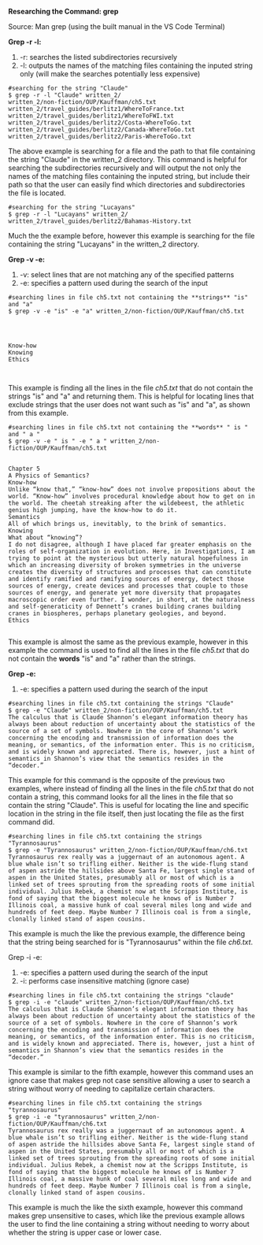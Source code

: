 **Researching the Command: grep**



Source: Man grep (using the built manual in the VS Code Terminal)

**Grep -r -l:**
1. -r: searches the listed subdirectories recursively
2. -l: outputs the names of the matching files containing the inputed string only (will make the searches potentially less expensive)



```
#searching for the string "Claude"
$ grep -r -l "Claude" written_2/
written_2/non-fiction/OUP/Kauffman/ch5.txt
written_2/travel_guides/berlitz1/WhereToFrance.txt
written_2/travel_guides/berlitz1/WhereToFWI.txt
written_2/travel_guides/berlitz2/Costa-WhereToGo.txt
written_2/travel_guides/berlitz2/Canada-WhereToGo.txt
written_2/travel_guides/berlitz2/Paris-WhereToGo.txt
```



The above example is searching for a file and the path to that file containing the string "Claude" in the written_2 directory. This command is helpful for searching the subdirectories recursively and will output the not only the names of the matching files containing the inputed string, but include their path so that the user can easily find which directories and subdirectories the file is located.



```
#searching for the string "Lucayans"
$ grep -r -l "Lucayans" written_2/
written_2/travel_guides/berlitz2/Bahamas-History.txt

```



Much the the example before, however this example is searching for the file containing the string "Lucayans" in the written_2 directory.



**Grep -v -e:**
1. -v: select lines that are not matching any of the specified patterns
2. -e: specifies a pattern used during the search of the input



```
#searching lines in file ch5.txt not containing the **strings** "is" and "a"
$ grep -v -e "is" -e "a" written_2/non-fiction/OUP/Kauffman/ch5.txt




Know-how
Knowing
Ethics



```



This example is finding all the lines in the file _ch5.txt_ that do not contain the strings "is" and "a" and returning them. This is helpful for locating lines that exclude strings that the user does not want such as "is" and "a", as shown from this example.



```
#searching lines in file ch5.txt not containing the **words** " is " and " a "
$ grep -v -e " is " -e " a " written_2/non-fiction/OUP/Kauffman/ch5.txt


Chapter 5
A Physics of Semantics?
Know-how
Unlike “know that,” “know-how” does not involve propositions about the world. “Know-how” involves procedural knowledge about how to get on in the world. The cheetah streaking after the wildebeest, the athletic genius high jumping, have the know-how to do it.
Semantics
All of which brings us, inevitably, to the brink of semantics.
Knowing
What about “knowing”?
I do not disagree, although I have placed far greater emphasis on the roles of self-organization in evolution. Here, in Investigations, I am trying to point at the mysterious but utterly natural hopefulness in which an increasing diversity of broken symmetries in the universe creates the diversity of structures and processes that can constitute and identify ramified and ramifying sources of energy, detect those sources of energy, create devices and processes that couple to those sources of energy, and generate yet more diversity that propagates macroscopic order even further. I wonder, in short, at the naturalness and self-generaticity of Dennett’s cranes building cranes building cranes in biospheres, perhaps planetary geologies, and beyond.
Ethics


```




This example is almost the same as the previous example, however in this example the command is used to find all the lines in the file _ch5.txt_ that do not contain the **words** "is" and "a" rather than the strings.


**Grep -e:**
1. -e: specifies a pattern used during the search of the input



```
#searching lines in file ch5.txt containing the strings "Claude"
$ grep -e "Claude" written_2/non-fiction/OUP/Kauffman/ch5.txt
The calculus that is Claude Shannon’s elegant information theory has always been about reduction of uncertainty about the statistics of the source of a set of symbols. Nowhere in the core of Shannon’s work concerning the encoding and transmission of information does the meaning, or semantics, of the information enter. This is no criticism, and is widely known and appreciated. There is, however, just a hint of semantics in Shannon’s view that the semantics resides in the “decoder.”
```



This example for this command is the opposite of the previous two examples, where instead of finding all the lines in the file _ch5.txt_ that do not contain a string, this command looks for all the lines in the file that so contain the string "Claude". This is useful for locating the line and specific location in the string in the file itself, then just locating the file as the first command did.



```
#searching lines in file ch5.txt containing the strings "Tyrannosaurus"
$ grep -e "Tyrannosaurus" written_2/non-fiction/OUP/Kauffman/ch6.txt
Tyrannosaurus rex really was a juggernaut of an autonomous agent. A blue whale isn’t so trifling either. Neither is the wide-flung stand of aspen astride the hillsides above Santa Fe, largest single stand of aspen in the United States, presumably all or most of which is a linked set of trees sprouting from the spreading roots of some initial individual. Julius Rebek, a chemist now at the Scripps Institute, is fond of saying that the biggest molecule he knows of is Number 7 Illinois coal, a massive hunk of coal several miles long and wide and hundreds of feet deep. Maybe Number 7 Illinois coal is from a single, clonally linked stand of aspen cousins.
```



This example is much the like the previous example, the difference being that the string being searched for is "Tyrannosaurus" within the file _ch6.txt_.



Grep -i -e:
1. -e: specifies a pattern used during the search of the input
2. -i: performs case insensitive matching (ignore case)



```
#searching lines in file ch5.txt containing the strings "claude"
$ grep -i -e "claude" written_2/non-fiction/OUP/Kauffman/ch5.txt
The calculus that is Claude Shannon’s elegant information theory has always been about reduction of uncertainty about the statistics of the source of a set of symbols. Nowhere in the core of Shannon’s work concerning the encoding and transmission of information does the meaning, or semantics, of the information enter. This is no criticism, and is widely known and appreciated. There is, however, just a hint of semantics in Shannon’s view that the semantics resides in the “decoder.”
```



This example is similar to the fifth example, however this command uses an ignore case that makes grep not case sensitive allowing a user to search a string without worry of needing to capitalize certain characters.



```
#searching lines in file ch5.txt containing the strings "tyrannosaurus"
$ grep -i -e "tyrannosaurus" written_2/non-fiction/OUP/Kauffman/ch6.txt
Tyrannosaurus rex really was a juggernaut of an autonomous agent. A blue whale isn’t so trifling either. Neither is the wide-flung stand of aspen astride the hillsides above Santa Fe, largest single stand of aspen in the United States, presumably all or most of which is a linked set of trees sprouting from the spreading roots of some initial individual. Julius Rebek, a chemist now at the Scripps Institute, is fond of saying that the biggest molecule he knows of is Number 7 Illinois coal, a massive hunk of coal several miles long and wide and hundreds of feet deep. Maybe Number 7 Illinois coal is from a single, clonally linked stand of aspen cousins.
```



This example is much the like the sixth example, however this command makes grep unsensitive to cases, which like the previous example allows the user to find the line containing a string without needing to worry about whether the string is upper case or lower case.
